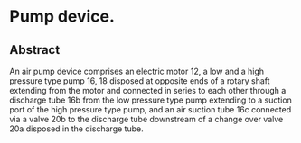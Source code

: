 # Pump device.

## Abstract
An air pump device comprises an electric motor 12, a low and a high pressure type pump 16, 18 disposed at opposite ends of a rotary shaft extending from the motor and connected in series to each other through a discharge tube 16b from the low pressure type pump extending to a suction port of the high pressure type pump, and an air suction tube 16c connected via a valve 20b to the discharge tube downstream of a change over valve 20a disposed in the discharge tube.